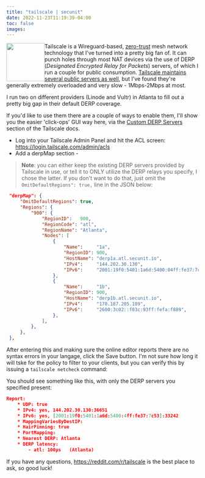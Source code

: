 ```yaml
---
title: "tailscale | secunit"
date: 2022-11-23T11:19:39-04:00
toc: false
images:
---
```


<p>
<a href="https://tailscale.com/"><img src="https://secunit.pages.dev/images/tailscale.png" position="left" style="width:100px;float:left;"></a>
Tailscale is a Wireguard-based, <a href="https://tailscale.com/kb/1123/zero-trust/">zero-trust</a> mesh network technology that I've turned into a pretty big fan of. It can punch holes through most NAT devices via the use of DERP (<i>Designated Encrypted Relay for Packets</i>) servers, of which I run a couple for public consumption. <a href="https://tailscale.com/kb/1118/custom-derp-servers/">Tailscale maintains several public servers as well</a>, but I've found they're generally extremely overloaded and very slow - 1Mbps-2Mbps at most.

I run two on different providers (Linode and Vultr) in Atlanta to fill out a pretty big gap in their default DERP coverage.
</p>

If you'd like to use them there are a couple of ways to enable them, I'll show you the easier 'click-ops' GUI way here, via the <a href="https://tailscale.com/kb/1118/custom-derp-servers/">Custom DERP Servers</a> section of the Tailscale docs.

* Log into your Tailscale Admin Panel and hit the ACL screen: https://login.tailscale.com/admin/acls
* Add a derpMap section -

>**Note**: you can either keep the existing DERP servers provided by Tailscale in use, or tell it to ONLY utilize the DERP relays you specify, I chose the latter. If you don't want to do that, just omit the ```OmitDefaultRegions": true,``` line in the JSON below:

   
   ```json
   	"derpMap": {
		"OmitDefaultRegions": true,
		"Regions": {
			"900": {
				"RegionID":   900,
				"RegionCode": "atl",
				"RegionName": "Atlanta",
				"Nodes": [
					{
						"Name":     "1a",
						"RegionID": 900,
						"HostName": "derp1a.atl.secunit.io",
						"IPv4":     "144.202.30.130",
						"IPv6":     "2001:19f0:5401:1a6d:5400:04ff:fe37:7c53",
					},
					{
						"Name":     "1b",
						"RegionID": 900,
						"HostName": "derp1b.atl.secunit.io",
						"IPv4":     "170.187.205.109",
						"IPv6":     "2600:3c02::f03c:93ff:fefa:f889",
					},
				],
			},
		},
    },

```

After entering this and making sure the online editor reports there are no syntax errors in your langage, click the Save button. I'm not sure how long it will tske for the policy to filter to your clients, but you can verify this by issuing a ```tailscale netcheck``` command:

You should see something like this, with only the DERP servers you specified present:  

```json
Report:
	* UDP: true
	* IPv4: yes, 144.202.30.130:36651
	* IPv6: yes, [2001:19f0:5401:1a6d:5400:4ff:fe37:7c53]:33242
	* MappingVariesByDestIP:
	* HairPinning: true
	* PortMapping:
	* Nearest DERP: Atlanta
	* DERP latency:
		- atl: 100µs   (Atlanta)
  ```

If you have any questions, https://reddit.com/r/tailscale is the best place to ask, so good luck!